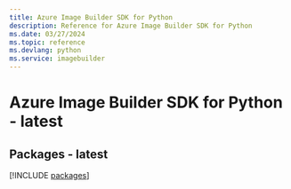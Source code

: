```yaml
---
title: Azure Image Builder SDK for Python
description: Reference for Azure Image Builder SDK for Python
ms.date: 03/27/2024
ms.topic: reference
ms.devlang: python
ms.service: imagebuilder
---
```

# Azure Image Builder SDK for Python - latest
## Packages - latest
[!INCLUDE [packages](image-builder-index.md)]